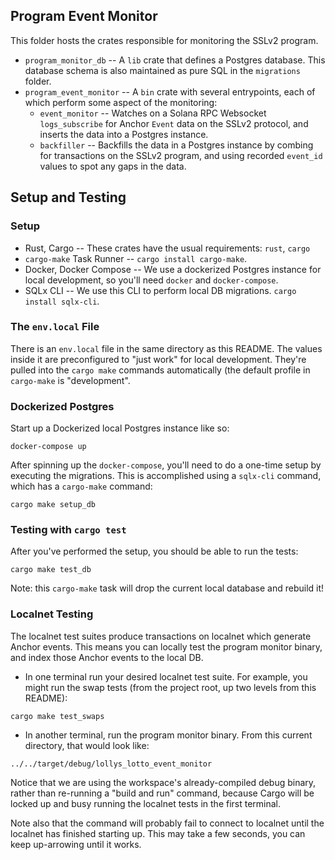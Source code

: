 ## Program Event Monitor
This folder hosts the crates responsible for monitoring the SSLv2 program.
- `program_monitor_db` -- A `lib` crate that defines a Postgres database. This database schema is also maintained as pure SQL in the `migrations` folder.
- `program_event_monitor` -- A `bin` crate with several entrypoints, each of which perform some aspect of the monitoring:
  - `event_monitor` -- Watches on a Solana RPC Websocket `logs_subscribe` for Anchor `Event` data on the SSLv2 protocol, and inserts the data into a Postgres instance.
  - `backfiller` -- Backfills the data in a Postgres instance by combing for transactions on the SSLv2 program, and using recorded `event_id` values to spot any gaps in the data.

## Setup and Testing
### Setup
- Rust, Cargo -- These crates have the usual requirements: `rust`, `cargo`
- `cargo-make` Task Runner -- `cargo install cargo-make`.
- Docker, Docker Compose -- We use a dockerized Postgres instance for local development, so you'll need `docker` and `docker-compose`.
- SQLx CLI -- We use this CLI to perform local DB migrations. `cargo install sqlx-cli`.

### The `env.local` File
There is an `env.local` file in the same directory as this README.
The values inside it are preconfigured to "just work" for local development.
They're pulled into the `cargo make` commands automatically (the default profile in `cargo-make` is "development".

### Dockerized Postgres
Start up a Dockerized local Postgres instance like so:
```
docker-compose up
```

After spinning up the `docker-compose`, you'll need to do a one-time setup by executing the migrations.
This is accomplished using a `sqlx-cli` command, which has a `cargo-make` command:
```
cargo make setup_db
```

### Testing with `cargo test`
After you've performed the setup, you should be able to run the tests:
```
cargo make test_db
```

Note: this `cargo-make` task will drop the current local database and rebuild it!

### Localnet Testing
The localnet test suites produce transactions on localnet which generate Anchor events.
This means you can locally test the program monitor binary, and index those Anchor events to the local DB.

- In one terminal run your desired localnet test suite.
For example, you might run the swap tests (from the project root, up two levels from this README):
```commandline
cargo make test_swaps
```

- In another terminal, run the program monitor binary. 
From this current directory, that would look like:
```commandline
../../target/debug/lollys_lotto_event_monitor
```
Notice that we are using the workspace's already-compiled debug binary, rather than re-running
a "build and run" command, because Cargo will be locked up and busy running the localnet tests in the first terminal.

Note also that the command will probably fail to connect to localnet until the localnet has finished starting up.
This may take a few seconds, you can keep up-arrowing until it works.
